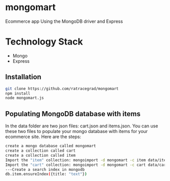 # mongomart
Ecommerce app Using the MongoDB driver and Express

# Technology Stack
- Mongo
- Express

## Installation
```bash
git clone https://github.com/ratracegrad/mongomart
npm install
node mongomart.js
```

## Populating MongoDB database with items
In the data folder are two json files: cart.json and items.json. You can use these two files
to populate your mongo database with items for your ecommerce site. Here are the steps:

```bash
create a mongo database called mongomart
create a collection called cart
create a collection called item
Import the "item" collection: mongoimport -d mongomart -c item data/items.json
Import the "cart" collection: mongoimport -d mongomart -c cart data/cart.json
---Create a search index in mongodb
db.item.ensureIndex({title: "text"})

